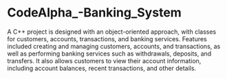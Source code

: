 # CodeAlpha_-Banking_System
 A C++ project is designed with an object-oriented
 approach, with classes for customers, accounts,
 transactions, and banking services. Features included
 creating and managing customers, accounts, and
 transactions, as well as performing banking services
 such as withdrawals, deposits, and transfers. It also
 allows customers to view their account information,
 including account balances, recent transactions, and
 other details.
